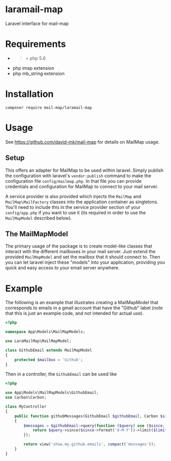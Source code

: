 # laramail-map
Laravel interface for mail-map

# Requirements
* >= php 5.6
* php imap extension
* php mb_string extension

# Installation
```
composer require mail-map/laramail-map
```

# Usage
See https://github.com/david-mk/mail-map for details on MailMap usage.

## Setup
This offers an adapter for MailMap to be used within laravel. Simply publish the configuration with laravel's `vendor:publish` command to make the configuration file `config/mailmap.php`. In that file you can provide credentials and configuration for MailMap to connect to your mail server.

A service provider is also provided which injects the `MailMap` and `MailMap\MailFactory` classes into the application container as singletons. You'll need to include this in the service provider section of your `config/app.php` if you want to use it (its required in order to use the `MailMapModel` described below).

## The MailMapModel
The primary usage of the package is to create model-like classes that interact with the different mailboxes in your mail server. Just extend the provided `MailMapModel` and set the mailbox that it should connect to. Then you can let laravel inject these "models" into your application, providing you quick and easy access to your email server anywhere.

# Example
The following is an example that illustrates creating a MailMapModel that corresponds to emails in a gmail account that have the "Github" label (note that this is just an example code, and not intended for actual use).

```php
<?php

namespace App\Models\MailMapModels;

use LaraMailMap\MailMapModel;

class GithubEmail extends MailMapModel
{
    protected $mailbox = 'Github';
}

```

Then in a controller, the `GithubEmail` can be used like

```php
<?php

use App\Models\MailMapModels\GithubEmail;
use Carbon\Carbon;

class MyController
{
    public function githubMessages(GithubEmail $githubEmail, Carbon $since, $limit = 10)
    {
        $messages = $githubEmail->query(function ($query) use ($since, $limit) {
            return $query->since($since->format('d-M-Y'))->limit($limit);
        });

        return view('show.my.github.emails', compact('messages'));
    }
}

```
